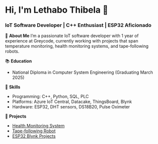 # Hi, I'm Lethabo Thibela 👋
### IoT Software Developer | C++ Enthusiast | ESP32 Aficionado

🌟 **About Me**
I’m a passionate IoT software developer with 1 year of experience at Greycode, currently working with projects that span temperature monitoring, health monitoring systems, and tape-following robots.

📚 **Education**
- National Diploma in Computer System Engineering (Graduating March 2025)

🚀 **Skills**
- Programming: C++, Python, SQL, PLC
- Platforms: Azure IoT Central, Datacake, ThingsBoard, Blynk
- Hardware: ESP32, DHT sensors, DS18B20, Pulse Oximeter

📂 **Projects**
- [Health Monitoring System](link-to-project)
- [Tape-following Robot](https://github.com/Lethabo-code/Tape-Following-Robot-)
- [ESP32 Blynk Projects](https://github.com/Lethabo-code/Blynk-projects)
